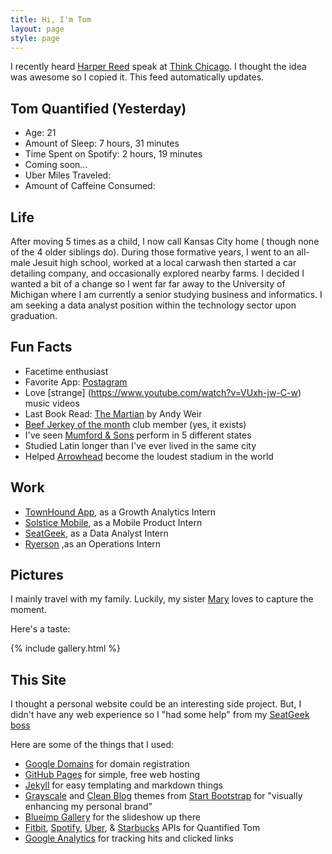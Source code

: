 ```yaml
---
title: Hi, I'm Tom
layout: page
style: page
---
```



I recently heard [Harper Reed](http://harperreed.com/#/) speak at [Think Chicago](http://www.thinkchicago.net). I thought the idea was awesome so I copied it. This feed automatically updates.
## Tom Quantified (Yesterday)
* Age: 21
* Amount of Sleep: 7 hours, 31 minutes
* Time Spent on Spotify: 2 hours, 19 minutes
* Coming soon...
* Uber Miles Traveled:
* Amount of Caffeine Consumed:

## Life


After moving 5 times as a child, I now call Kansas City home ( though none of the 4 older siblings do). During those formative years, I went to an all-male Jesuit high school,  worked at a local carwash then started a car detailing company, and occasionally explored nearby farms. I decided I wanted a bit of a change so I went far far away to the University of Michigan where I am currently a senior studying business and informatics. I am seeking a data analyst position within the technology sector upon graduation.




## Fun Facts
* Facetime enthusiast
* Favorite App: [Postagram](https://itunes.apple.com/us/app/id429264904?mt=8&pt=site&ct=postagram_home)
* Love [strange] (https://www.youtube.com/watch?v=VUxh-jw-C-w) music videos
* Last Book Read: [The Martian](http://www.amazon.com/Martian-Andy-Weir/dp/0553418025/ref=sr_1_1?s=books&ie=UTF8&qid=1439705301&sr=1-1&refinements=p_27%3AAndy+Weir) by Andy Weir
* [Beef Jerkey of the month](http://www.garywest.com/Jerky-of-the-Month/products/1006/) club member (yes, it exists)
* I've seen [Mumford & Sons](https://www.youtube.com/watch?v=rId6PKlDXeU) perform in 5 different states
* Studied Latin longer than I've ever lived in the same city
* Helped [Arrowhead](http://www.si.com/nfl/2014/09/29/chiefs-break-seahawks-noise-record) become the loudest stadium in the world


## Work
* [TownHound App](http://www.townhoundapp.com), as a Growth Analytics Intern
* [Solstice Mobile](http://www.solstice-mobile.com), as a Mobile Product Intern
* [SeatGeek](https://seatgeek.com/), as a Data Analyst Intern
* [Ryerson](http://www.ryerson.com/?__geo=635752838062540315&sc_lang=en) ,as an Operations Intern


## Pictures

I mainly travel with my family. Luckily, my sister [Mary](https://www.facebook.com/mary.zidar?fref=ts) loves to capture the moment.

Here's a taste:

{% include gallery.html %}

## This Site

I thought a personal website could be an interesting side project. But, I didn't have any web experience so I "had some help" from my [SeatGeek boss](https://seatgeek.com/sgteam/#BenClark)

 Here are some of the things that I used:

* [Google Domains](https://domains.google.com/about/) for domain registration
* [GitHub Pages](https://pages.github.com/) for simple, free web hosting
* [Jekyll](https://github.com/jekyll/jekyll) for easy templating and markdown things
* [Grayscale](http://startbootstrap.com/template-overviews/grayscale/) and [Clean Blog](http://startbootstrap.com/template-overviews/clean-blog/) themes from [Start Bootstrap](http://startbootstrap.com/) for "visually enhancing my personal brand"
* [Blueimp Gallery](https://github.com/blueimp/Gallery) for the slideshow up there
* [Fitbit](https://dev.fitbit.com), [Spotify](https://developer.spotify.com/web-api/), [Uber](https://developer.uber.com), & [Starbucks](https://testhost.openapi.starbucks.com/location/v2/#Earth) APIs for Quantified Tom
* [Google Analytics](https://developers.google.com/analytics/devguides/collection/analyticsjs/) for tracking hits and clicked links

